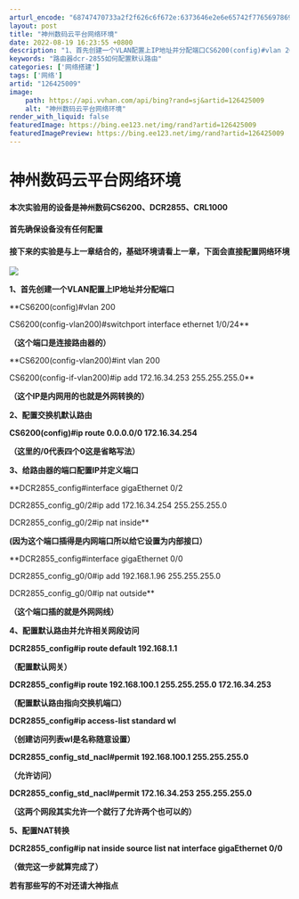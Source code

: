 ```yaml
---
arturl_encode: "68747470733a2f2f626c6f672e:6373646e2e6e65742f77656978696e5f36303436323036392f:61727469636c652f64657461696c732f313236343235303039"
layout: post
title: "神州数码云平台网络环境"
date: 2022-08-19 16:23:55 +0800
description: "1、首先创建一个VLAN配置上IP地址并分配端口CS6200(config)#vlan 200CS6"
keywords: "路由器dcr-2855如何配置默认路由"
categories: ['网络搭建']
tags: ['网络']
artid: "126425009"
image:
    path: https://api.vvhan.com/api/bing?rand=sj&artid=126425009
    alt: "神州数码云平台网络环境"
render_with_liquid: false
featuredImage: https://bing.ee123.net/img/rand?artid=126425009
featuredImagePreview: https://bing.ee123.net/img/rand?artid=126425009
---
```


# 神州数码云平台网络环境

#### **本次实验用的设备是神州数码CS6200、DCR2855、CRL1000**

#### **首先确保设备没有任何配置**

#### **接下来的实验是与上一章结合的，基础环境请看上一章，下面会直接配置网络环境**

![](https://i-blog.csdnimg.cn/blog_migrate/4248a2289cda1a3b829b9b63e18676d4.png)

**1、首先创建一个VLAN配置上IP地址并分配端口**

**CS6200(config)#vlan 200
  
CS6200(config-vlan200)#switchport interface ethernet 1/0/24**

**（这个端口是连接路由器的）**
  

**CS6200(config-vlan200)#int vlan 200
  
CS6200(config-if-vlan200)#ip add 172.16.34.253 255.255.255.0**




**（这个IP是内网用的也就是外网转换的）**

**2、配置交换机默认路由**

**CS6200(config)#ip route 0.0.0.0/0 172.16.34.254**

**（这里的/0代表四个0这是省略写法）**

**3、给路由器的端口配置IP并定义端口**

**DCR2855\_config#interface gigaEthernet 0/2
  
DCR2855\_config\_g0/2#ip add 172.16.34.254 255.255.255.0
  
DCR2855\_config\_g0/2#ip nat inside**




**(因为这个端口插得是内网端口所以给它设置为内部接口）**
  

**DCR2855\_config#interface gigaEthernet 0/0
  
DCR2855\_config\_g0/0#ip add 192.168.1.96 255.255.255.0
  
DCR2855\_config\_g0/0#ip nat outside**

**（这个端口插的就是外网网线）**

**4、配置默认路由并允许相关网段访问**

**DCR2855\_config#ip route default 192.168.1.1**

**（配置默认网关）**
  

**DCR2855\_config#ip route 192.168.100.1 255.255.255.0 172.16.34.253**

**（配置默认路由指向交换机端口）**
  

**DCR2855\_config#ip access-list standard wl**

**（创建访问列表wl是名称随意设置）**
  

**DCR2855\_config\_std\_nacl#permit 192.168.100.1 255.255.255.0**

**（允许访问）**
  

**DCR2855\_config\_std\_nacl#permit 172.16.34.253 255.255.255.0**

**（这两个网段其实允许一个就行了允许两个也可以的）**

**5、配置NAT转换**

**DCR2855\_config#ip nat inside source list nat interface gigaEthernet 0/0**

**（做完这一步就算完成了）**

**若有那些写的不对还请大神指点**